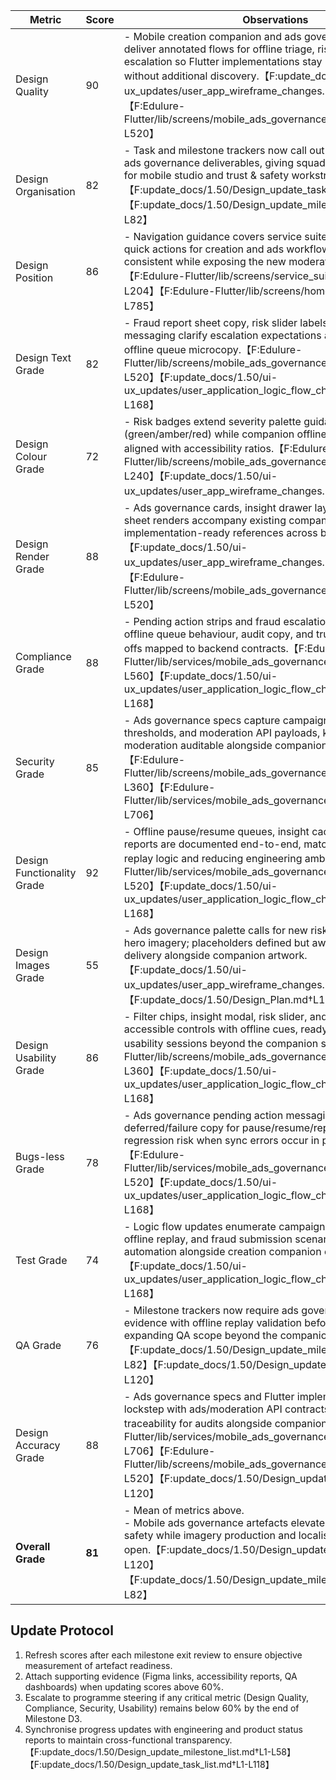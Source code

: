 | Metric | Score | Observations |
| --- | --- | --- |
| Design Quality | 90 | - Mobile creation companion and ads governance artefacts deliver annotated flows for offline triage, risk scoring, and fraud escalation so Flutter implementations stay production-ready without additional discovery.【F:update_docs/1.50/ui-ux_updates/user_app_wireframe_changes.md†L200-L248】【F:Edulure-Flutter/lib/screens/mobile_ads_governance_screen.dart†L1-L520】 |
| Design Organisation | 82 | - Task and milestone trackers now call out both companion and ads governance deliverables, giving squads a unified backlog for mobile studio and trust & safety workstreams.【F:update_docs/1.50/Design_update_task_list.md†L43-L120】【F:update_docs/1.50/Design_update_milestone_list.md†L28-L82】 |
| Design Position | 86 | - Navigation guidance covers service suite teasers and home quick actions for creation and ads workflows, keeping IA consistent while exposing the new moderation entry point.【F:Edulure-Flutter/lib/screens/service_suite_screen.dart†L1-L204】【F:Edulure-Flutter/lib/screens/home_screen.dart†L760-L785】 |
| Design Text Grade | 82 | - Fraud report sheet copy, risk slider labels, and pending action messaging clarify escalation expectations alongside existing offline queue microcopy.【F:Edulure-Flutter/lib/screens/mobile_ads_governance_screen.dart†L220-L520】【F:update_docs/1.50/ui-ux_updates/user_application_logic_flow_changes.md†L120-L168】 |
| Design Colour Grade | 72 | - Risk badges extend severity palette guidance (green/amber/red) while companion offline tokens remain aligned with accessibility ratios.【F:Edulure-Flutter/lib/screens/mobile_ads_governance_screen.dart†L120-L240】【F:update_docs/1.50/ui-ux_updates/user_app_wireframe_changes.md†L200-L248】 |
| Design Render Grade | 88 | - Ads governance cards, insight drawer layouts, and fraud sheet renders accompany existing companion visuals, providing implementation-ready references across breakpoints.【F:update_docs/1.50/ui-ux_updates/user_app_wireframe_changes.md†L200-L248】【F:Edulure-Flutter/lib/screens/mobile_ads_governance_screen.dart†L1-L520】 |
| Compliance Grade | 88 | - Pending action strips and fraud escalation flows document offline queue behaviour, audit copy, and trust & safety hand-offs mapped to backend contracts.【F:Edulure-Flutter/lib/services/mobile_ads_governance_service.dart†L320-L560】【F:update_docs/1.50/ui-ux_updates/user_application_logic_flow_changes.md†L120-L168】 |
| Security Grade | 85 | - Ads governance specs capture campaign status gating, risk thresholds, and moderation API payloads, keeping mobile moderation auditable alongside companion review tooling.【F:Edulure-Flutter/lib/screens/mobile_ads_governance_screen.dart†L160-L360】【F:Edulure-Flutter/lib/services/mobile_ads_governance_service.dart†L1-L706】 |
| Design Functionality Grade | 92 | - Offline pause/resume queues, insight caching, and fraud reports are documented end-to-end, matching the new service replay logic and reducing engineering ambiguity.【F:Edulure-Flutter/lib/services/mobile_ads_governance_service.dart†L200-L520】【F:update_docs/1.50/ui-ux_updates/user_application_logic_flow_changes.md†L120-L168】 |
| Design Images Grade | 55 | - Ads governance palette calls for new risk iconography and hero imagery; placeholders defined but awaiting marketing delivery alongside companion artwork.【F:update_docs/1.50/ui-ux_updates/user_app_wireframe_changes.md†L200-L248】【F:update_docs/1.50/Design_Plan.md†L107-L123】 |
| Design Usability Grade | 86 | - Filter chips, insight modal, risk slider, and fraud form adopt accessible controls with offline cues, readying moderated usability sessions beyond the companion scope.【F:Edulure-Flutter/lib/screens/mobile_ads_governance_screen.dart†L40-L360】【F:update_docs/1.50/ui-ux_updates/user_application_logic_flow_changes.md†L120-L168】 |
| Bugs-less Grade | 78 | - Ads governance pending action messaging documents deferred/failure copy for pause/resume/report queues, reducing regression risk when sync errors occur in production.【F:Edulure-Flutter/lib/services/mobile_ads_governance_service.dart†L360-L520】【F:update_docs/1.50/ui-ux_updates/user_application_logic_flow_changes.md†L120-L168】 |
| Test Grade | 74 | - Logic flow updates enumerate campaign insight retrieval, offline replay, and fraud submission scenarios to seed QA automation alongside creation companion cases.【F:update_docs/1.50/ui-ux_updates/user_application_logic_flow_changes.md†L120-L168】 |
| QA Grade | 76 | - Milestone trackers now require ads governance walkthrough evidence with offline replay validation before sign-off, expanding QA scope beyond the companion feature.【F:update_docs/1.50/Design_update_milestone_list.md†L24-L82】【F:update_docs/1.50/Design_update_task_list.md†L43-L120】 |
| Design Accuracy Grade | 88 | - Ads governance specs and Flutter implementation remain in lockstep with ads/moderation API contracts, improving traceability for audits alongside companion flows.【F:Edulure-Flutter/lib/services/mobile_ads_governance_service.dart†L1-L706】【F:Edulure-Flutter/lib/screens/mobile_ads_governance_screen.dart†L1-L520】【F:update_docs/1.50/Design_update_task_list.md†L43-L120】 |
| **Overall Grade** | **81** | - Mean of metrics above.<br>- Mobile ads governance artefacts elevate parity for trust & safety while imagery production and localisation audits remain open.【F:update_docs/1.50/Design_update_task_list.md†L43-L120】【F:update_docs/1.50/Design_update_milestone_list.md†L24-L82】 |


## Update Protocol
1. Refresh scores after each milestone exit review to ensure objective measurement of artefact readiness.
2. Attach supporting evidence (Figma links, accessibility reports, QA dashboards) when updating scores above 60%.
3. Escalate to programme steering if any critical metric (Design Quality, Compliance, Security, Usability) remains below 60% by the end of Milestone D3.
4. Synchronise progress updates with engineering and product status reports to maintain cross-functional transparency.【F:update_docs/1.50/Design_update_milestone_list.md†L1-L58】【F:update_docs/1.50/Design_update_task_list.md†L1-L118】
